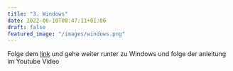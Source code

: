 ```yaml
---
title: "3. Windows"
date: 2022-06-10T08:47:11+01:00
draft: false
featured_image: "/images/windows.png"
---
```

Folge dem [link](https://gohugo.io/getting-started/installing) und gehe weiter runter zu Windows und folge der anleitung im Youtube Video